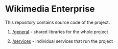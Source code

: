 # Wikimedia Enterprise

This repository contains source code of the project.

1. [/general](/general/) - shared libraries for the whole project

1. [/services](/services/) - individual services that run the project
